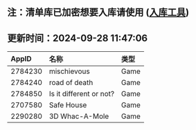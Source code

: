 ## 注：清单库已加密想要入库请使用 ([入库工具](https://github.com/BlankTMing/ManifestAutoUpdate/releases))

## 更新时间：2024-09-28 11:47:06
| AppID | 名称 | 类型  |
| :-------------------- | :----------------------------- | :----------- |
| 2784230 | mischievous| Game |
| 2784240 | road of death| Game |
| 2784850 | Is it different or not?| Game |
| 2707580 | Safe House| Game |
| 2290280 | 3D Whac-A-Mole| Game |
